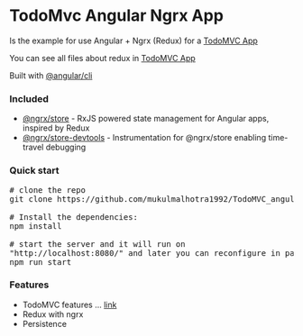 <h1>TodoMvc Angular Ngrx App</h1>
<p>Is the example for use Angular + Ngrx (Redux) for a <a href="http://todomvc.com/" rel="nofollow" target="_blank">TodoMVC App</a></p>

<p>You can see all files about redux in <a href="https://github.com/nicobytes/todo-app-ngrx/tree/master/src/redux" target="_blank">TodoMVC App</a></p>

<p>Built with <a href="https://github.com/angular/angular-cli" target="_blank">@angular/cli</a></p>

<h3>Included</h3>
<ul>
<li><a href="https://github.com/ngrx/store" target="_blank">@ngrx/store</a> - RxJS powered state management for Angular apps, inspired by Redux</li>
<li><a href="https://github.com/ngrx/store-devtools" target="_blank">@ngrx/store-devtools</a> - Instrumentation for @ngrx/store enabling time-travel debugging</li>
</ul>

<h3>Quick start</h3>
<div class="highlight highlight-source-shell"><pre><span class="pl-c"><span class="pl-c">#</span> clone the repo</span>
git clone https://github.com/mukulmalhotra1992/TodoMVC_angular_ngrx.git <br>
<span class="pl-c"><span class="pl-c">#</span> Install the dependencies:</span>
npm install<br>
<span class="pl-c"><span class="pl-c">#</span> start the server and it will run on 
"http://localhost:8080/" and later you can reconfigure in package.json file</span>
npm run start</pre></div>

<h3>Features</h3>
<ul>
<li>TodoMVC features ... <a href="https://github.com/tastejs/todomvc/blob/master/app-spec.md#functionality" target="_blank">link</a></li>
<li>Redux with ngrx</li>
<li>Persistence</li>
</ul>
